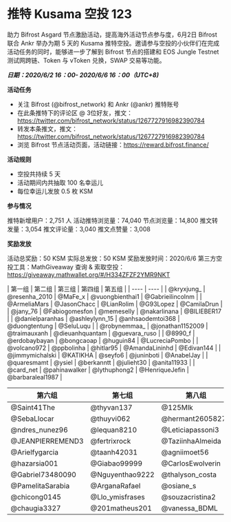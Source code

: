 # 推特 Kusama 空投 123
助力 Bifrost Asgard 节点激励活动，提高海外活动节点参与度，6月2日 Bifrost 联合 Ankr 举办为期 5 天的 Kusama 推特空投。邀请参与空投的小伙伴们在完成活动任务的同时，能够进一步了解到 Bifrost 节点的搭建和 EOS Jungle Testnet 测试网跨链、Token 与 vToken 兑换，SWAP 交易等功能。

***日期：2020/6/2 16：00- 2020/6/6 16：00（UTC+8)*** 

**活动任务**
- 关注 Bifrost (@bifrost_network) 和 Ankr (@ankr) 推特账号
- 在此条推特下的评论区 @ 3位好友，推文：https://twitter.com/bifrost_network/status/1267727916982390784
- 转发本条推文，推文：https://twitter.com/bifrost_network/status/1267727916982390784
- 浏览 Bifrost 节点活动页面，活动链接：https://reward.bifrost.finance/

**活动规则**
- 空投共持续 5 天
- 活动期间内共抽取 100 名幸运儿
- 每位幸运儿发放 0.5 枚 KSM

**参与情况**

推特新增用户：2,751 人
活动推特浏览量：74,040 
节点浏览量：14,800
推文转发量：3,054
推文评论量：3,040
推文点赞量：3,008


**奖励发放**

活动总奖励：50 KSM
实际总发放：50 KSM
奖励发放时间：2020/6/6
第三方空投工具：MathGiveaway
查询 & 索取空投：https://giveaway.mathwallet.org/#/H334ZFZF2YMR9NKT

|  第一组   | 第二组  | 第三组  | 第四组  | 第五组  |
|  ----  | ----  |
| @kryxjung_  | @resenha_2010 | @MaFe_x | @vuongbienthai1 | @Gabrieilincolnm |
| @ArmeliaMars  | @JasonChacc | @LianRolim | @G93Lopez | @CamilaDrun |
| @jany_76  | @Fabiogomesfon | @memeselly | @nakarlinana | @BILIEBER17 |
| @danielparanhas  | @ashleylynn_15 | @anhsaodemtoi368 | @duongtentung | @SeluLuqu |
| @robynemmaa_  | @jonathan1152009 | @traimauxanh | @dieuanhquantam | @guevara_ruso |
| @8990_f  | @erdobaybayan | @bongcaoap | @huguin84 | @LucreciaPombo |
| @volcano972  | @ppbolinha | @hitlar95 | @AmandaLininhd | @Edivan144 |
| @jimmymichalski  | @KATIKHA | @seyfo6 | @juninboti | @AnabelJay |
| @quaresmamt   | @ysiel | @berkanntt | @julieht30 | @anita11933 |
| @card_net   | @pahinawalker | @lythuphong2 | @HenriqueJefin | @barbaraleal1987 |


|  第六组   | 第七组  | 第八组  | 第九组  | 第十组  |
|  ----  | ----  | ----  | ----  | ----  |
| @Saint41The  | @thyvan137 | @125Mlk | @kevinvillacisa  | @SalvaBeate |
| @SebaLlocar  | @thuyvi062 | @hermant26058277 | @HendrikLumen | @AyuSantanu |
| @ndres_nunez96  | @lequan8210 | @Leticiapassoni3 | @SurferLone | @Nguyenvan49 |
| @JEANPIERREMEND3  | @fertrixrock | @TaziinhaAlmeida | @makaa_rios | @huythanh589 |
| @Arielfygarcia  | @taanh42031 | @agniimoet56 | @SKalomder | @FreyaOraiz__ |
| @hazarsia001  | @Giabao99999 | @CarlosEwolverin | @lukAlvez | @DBhorja |
| @Gabriel73480090  | @Nguyenthao9222 | @thalyson_costa | @mey_nami | @holy_name1320 |
| @PamelitaSarabia  | @ArganaRafael | @osiane_s | @ElGarisiitho | @Gittaprl |
| @chicong0145  | @Llo_ymisfrases | @souzacristina2 | @Bitcoin_Labs | @pruzmani |
| @chaugia3327  | @201matheus201 | @vanessa_BDML | @hongphat80 | @Niniq18 |